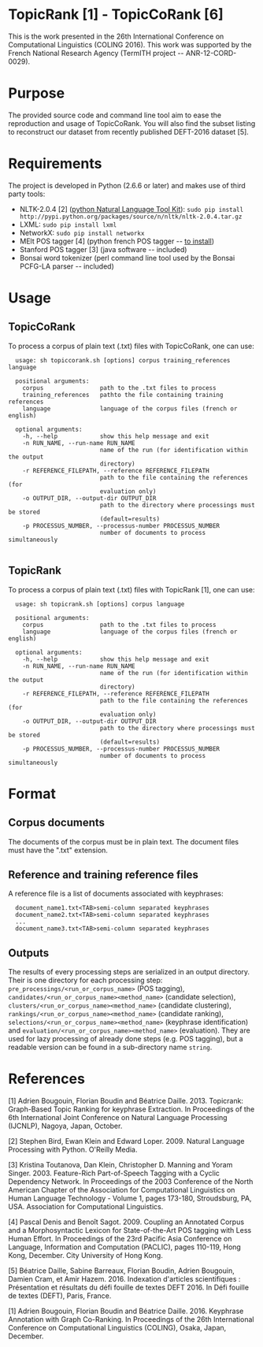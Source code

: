TopicRank \[1\] - TopicCoRank \[6\]
===========================================================================

This is the work presented in the 26th International Conference on Computational Linguistics (COLING 2016).
This work was supported by the French National Research Agency (TermITH project -- ANR-12-CORD-0029).

# Purpose

The provided source code and command line tool aim to ease the reproduction and usage of TopicCoRank.
You will also find the subset listing to reconstruct our dataset from recently published DEFT-2016 dataset \[5\].

# Requirements

The project is developed in Python (2.6.6 or later) and makes use of third party
tools:
- NLTK-2.0.4 \[2\] ([python Natural Language Tool Kit](https://pypi.python.org/pypi/nltk/2.0.4)): `sudo pip install http://pypi.python.org/packages/source/n/nltk/nltk-2.0.4.tar.gz`
- LXML: `sudo pip install lxml`
- NetworkX: `sudo pip install networkx`
- MElt POS tagger \[4\] (python french POS tagger --
  [to install](http://ressources.labex-efl.org/melt))
- Stanford POS tagger \[3\] (java software -- included)
- Bonsai word tokenizer (perl command line tool used by the Bonsai PCFG-LA
  parser -- included)

# Usage

## TopicCoRank

To process a corpus of plain text (.txt) files with TopicCoRank, one can use:
```
  usage: sh topiccorank.sh [options] corpus training_references language

  positional arguments:
    corpus                path to the .txt files to process
    training_references   pathto the file containing training references
    language              language of the corpus files (french or english)

  optional arguments:
    -h, --help            show this help message and exit
    -n RUN_NAME, --run-name RUN_NAME
                          name of the run (for identification within the output
                          directory)
    -r REFERENCE_FILEPATH, --reference REFERENCE_FILEPATH
                          path to the file containing the references (for
                          evaluation only)
    -o OUTPUT_DIR, --output-dir OUTPUT_DIR
                          path to the directory where processings must be stored
                          (default=results)
    -p PROCESSUS_NUMBER, --processus-number PROCESSUS_NUMBER
                          number of documents to process simultaneously
  
```

## TopicRank

To process a corpus of plain text (.txt) files with TopicRank \[1\], one can
use:
```
  usage: sh topicrank.sh [options] corpus language

  positional arguments:
    corpus                path to the .txt files to process
    language              language of the corpus files (french or english)

  optional arguments:
    -h, --help            show this help message and exit
    -n RUN_NAME, --run-name RUN_NAME
                          name of the run (for identification within the output
                          directory)
    -r REFERENCE_FILEPATH, --reference REFERENCE_FILEPATH
                          path to the file containing the references (for
                          evaluation only)
    -o OUTPUT_DIR, --output-dir OUTPUT_DIR
                          path to the directory where processings must be stored
                          (default=results)
    -p PROCESSUS_NUMBER, --processus-number PROCESSUS_NUMBER
                          number of documents to process simultaneously
```

# Format

## Corpus documents

The documents of the corpus must be in plain text. The document files must have
the ".txt" extension.

## Reference and training reference files

A reference file is a list of documents associated with keyphrases:
```
  document_name1.txt<TAB>semi-column separated keyphrases
  document_name2.txt<TAB>semi-column separated keyphrases
  ...
  document_name3.txt<TAB>semi-column separated keyphrases
```

## Outputs

The results of every processing steps are serialized in an output directory.
Their is one directory for each processing step: `pre_processings/<run_or_corpus_name>`
(POS tagging), `candidates/<run_or_corpus_name><method_name>` (candidate selection),
`clusters/<run_or_corpus_name><method_name>` (candidate clustering),
`rankings/<run_or_corpus_name><method_name>` (candidate ranking),
`selections/<run_or_corpus_name><method_name>` (keyphrase identification) and
`evaluation/<run_or_corpus_name><method_name>` (evaluation). They are used for lazy
processing of already done steps (e.g. POS tagging), but a readable version
can be found in a sub-directory name `string`.

# References

[1] Adrien Bougouin, Florian Boudin and Béatrice Daille. 2013. Topicrank:
Graph-Based Topic Ranking for keyphrase Extraction. In Proceedings of the
6th International Joint Conference on Natural Language Processing (IJCNLP),
Nagoya, Japan, October.

[2] Stephen Bird, Ewan Klein and Edward Loper. 2009. Natural Language
Processing with Python. O'Reilly Media.

[3] Kristina Toutanova, Dan Klein, Christopher D. Manning and Yoram Singer.
2003. Feature-Rich Part-of-Speech Tagging with a Cyclic Dependency Network.
In Proceedings of the 2003 Conference of the North American Chapter of the
Association for Computational Linguistics on Human Language
Technology - Volume 1, pages 173-180, Stroudsburg, PA, USA. Association for
Computational Linguistics.

[4] Pascal Denis and Benoît Sagot. 2009. Coupling an Annotated Corpus and a
Morphosyntactic Lexicon for State-of-the-Art POS tagging with Less Human
Effort. In Proceedings of the 23rd Pacific Asia Conference on Language,
Information and Computation (PACLIC), pages 110-119, Hong Kong, December.
City University of Hong Kong.

[5] Béatrice Daille, Sabine Barreaux, Florian Boudin, Adrien Bougouin, Damien Cram, et Amir Hazem. 2016.
Indexation d'articles scientifiques : Présentation et résultats du défi fouille de textes DEFT 2016.
In Défi fouille de textes (DEFT), Paris, France.

[1] Adrien Bougouin, Florian Boudin and Béatrice Daille. 2016.
Keyphrase Annotation with Graph Co-Ranking. In Proceedings of the
26th International Conference on Computational Linguistics (COLING),
Osaka, Japan, December.
